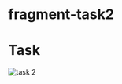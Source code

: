# fragment-task2

# Task
![task 2](https://user-images.githubusercontent.com/49322171/133680973-f87a26ed-31c8-4f92-96d7-34c2efcc3c0d.jpg)
